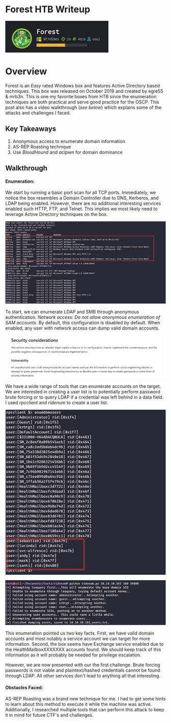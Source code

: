 # Forest HTB Writeup 
![HTB Overivew](/assets/forest/forest-overview2.png)
# Overview
Forest is an *Easy* rated Windows box and features Active Directory based techniques. This box was released on October 2019 and created by egre55 & mrb3n. This is one my favorite boxes from HTB since the enumeration techniques are both practical and serve good practice for the OSCP. This post also has a video walkthrough (*see below*) which explains some of the attacks and challenges I faced.



## Key Takeaways
1. Anonymous access to enumerate domain information
2. AS-REP Roasting technique 
3. Use *BloodHound* and *aclpwn* for domain dominance 



## Walkthrough 

#### Enumeration:
We start by running a basic port scan for all TCP ports. Immediately, we notice the box resembles a Domain Controller due to DNS, Kerberos, and LDAP being enabled. However, there are no additional interesting services enabled such HTTP, FTP, and Telnet. This implies we most likely need to leverage Active Directory techniques on the box. 

![Nmap Scan](/assets/forest/nmap.png)

To start, we can enumerate LDAP and SMB through anonymous authentication. *Network access: Do not allow anonymous enumeration of SAM accounts*. By default, this configuration is disabled by default. When enabled, any user with network access can dump valid domain accounts. 

![Anonymous Access](/assets/forest/anonymous.png)

We have a wide range of tools that can enumerate accounts on the target. We are interested in creating a user list is to potentially perform password brute forcing or to query LDAP if a credential was left behind in a data field. I used *rpcclient* and *ridenum* to create a user list. 

![RPC Client](/assets/forest/rpcclientII.png)

![Ridenum](/assets/forest/ridenum.png)

This enumeration pointed us two key facts. First, we have valid domain accounts and most notably a service account we can target for more information. Second, the box seems have Exchange service enabled due to the HealthMailboxXXXXXXX accounts found. We should keep track of this information as it will probably be needed for privilege escalation. 

However, we are now presented with our the first challenge. Brute forcing passwords is not viable and plaintext/hashed credentials cannot be found through LDAP. All other services don't lead to anything all that interesting. 

#### Obstacles Faced:
AS-REP Roasting was a brand new technique for me. I had to get some hints to learn about this method to execute it while the machine was active. Additionally, I researched multiple tools that can perform this attack to keep it in mind for future CTF's and challenges. 
